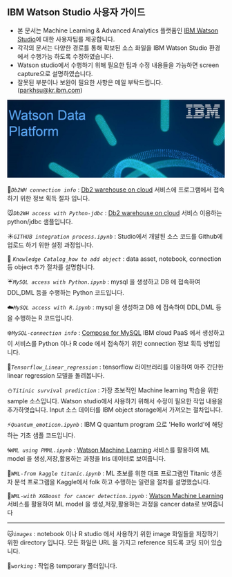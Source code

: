 
## IBM Watson Studio 사용자 가이드 ##

 * 본 문서는 Machine Learning & Advanced Analytics 플랫폼인 [IBM Watson Studio](https://console.bluemix.net/catalog/services/watson-studio)에 대한 사용자팁를 제공합니다.
 * 각각의 문서는 다양한 경로를 통해 확보된 소스 화일을 IBM Watson Studio 환경에서 수행가능 하도록 수정하였습니다.
 * Watson studio에서 수행하기 위해 필요한 팁과 수정 내용들을 가능하면 screen capture으로 설명하였습니다.
 * 잘못된 부분이나 보완이 필요한 사항은 메일 부탁드립니다. (parkhsu@kr.ibm.com)

![watson data platform](https://github.com/moreal70/IBM-Watson-Studio/raw/master/images/ibm-watson-data-platform.png)


:hamster:*`Db2WH connection info`* : [Db2 warehouse on cloud](https://console.bluemix.net/catalog/services/db2-warehouse) 서비스에 프로그램에서 접속하기 위한 정보 획득 절차 입니다.

:mouse:*`Db2WH access with Python-jdbc`* : [Db2 warehouse on cloud](https://console.bluemix.net/catalog/services/db2-warehouse) 서비스 이용하는 python/jdbc 샘플입니다. 

:sunny:*`GITHUB integration process.ipynb`* : Studio에서 개발된 소스 코드를 Github에 업로드 하기 위한 설정 과정입니다.

:wolf: *`Knowledge Catalog_how to add object`* : data asset, notebook, connection 등 object 추가 절차를 설명합니다. 

:umbrella:*`MySQL access with Python.ipynb`* : mysql 을 생성하고 DB 에 접속하여 DDL,DML 등을 수행하는 Python 코드입니다.

:cloud:*`MySQL access with R.ipynb`* : mysql 을 생성하고 DB 에 접속하여 DDL,DML 등을 수행하는 R 코드입니다.

:snowflake:*`MySQL-connection info`* : [Compose for MySQL](https://console.bluemix.net/catalog/services/compose-for-mysql) IBM cloud PaaS 에서 생성하고 이 서비스를 Python 이나 R code 에서 접속하기 위한 connection 정보 흭득 방법입니다. 

:rabbit:*`Tensorflow_Linear_regression`* : tensorflow 라이브러리를 이용하여 아주 간단한 linear regression 모델을 돌려봅니다.

:snowman:*`Titinic survival prediction`* : 가장 초보적인 Machine learning 학습을 위한 sample 소스입니다. Watson studio에서 사용하기 위해서 수정이 필요한 작업 내용을 추가하엿습니다. Input 소스 데이터를 IBM object storage에서 가져오는 절차입니다.

:zap:*`Quantum_emoticon.ipynb`* : IBM Q quantum program 으로 'Hello world'에 해당하는 기초 샘플 코드입니다.

:cyclone:*`WML using PMML.ipynb`* : [Watson Machine Learning](https://console.bluemix.net/catalog/services/machine-learning) 서비스를 활용하여 ML model 을 생성,저장,활용하는 과정을 Iris 데이터로 보여줍니다. 

:foggy:*`WML-from kaggle titanic.ipynb`* : ML 초보를 위한 대표 프로그램인 Titanic 생존자 분석 프로그램을 Kaggle에서 folk 하고 수행하는 일련을 절차를 설명했습니다.

:ocean:*`WML-with XGBoost for cancer detection.ipynb`* : [Watson Machine Learning](https://console.bluemix.net/catalog/services/machine-learning) 서비스를 활용하여 ML model 을 생성,저장,활용하는 과정을 cancer data로 보여줍니다

----------

:cat:*`images`* : notebook 이나 R studio 에서 사용하기 위한 image 화일들을 저장하기 위한 directory 입니다. 모든 화일은 URL 을 가지고 reference 되도록 코딩 되어 있습니다.

:dog:*`working`* : 작업용 temporary 폴더입니다.











